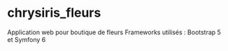 # chrysiris_fleurs

Application web pour boutique de fleurs
Frameworks utilisés : Bootstrap 5 et Symfony 6

